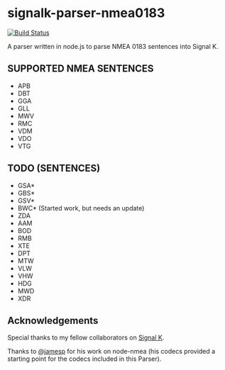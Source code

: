 

signalk-parser-nmea0183
=======================
[![Build Status](https://travis-ci.org/SignalK/signalk-parser-nmea0183.svg?branch=master)](https://travis-ci.org/SignalK/signalk-parser-nmea0183)

A parser written in node.js to parse NMEA 0183 sentences into Signal K. 


SUPPORTED NMEA SENTENCES
------------------------
- APB
- DBT
- GGA
- GLL
- MWV
- RMC
- VDM
- VDO
- VTG


TODO (SENTENCES)
----------------
- GSA*
- GBS*
- GSV*
- BWC* (Started work, but needs an update)
- ZDA
- AAM
- BOD
- RMB
- XTE
- DPT
- MTW
- VLW
- VHW
- HDG
- MWD
- XDR


Acknowledgements 
---------------

Special thanks to my fellow collaborators on [Signal K](http://signalk.github.io). 

Thanks to [@jamesp](https://github.com/jamesp) for his work on node-nmea (his codecs provided a starting point for the codecs included in this Parser). 







